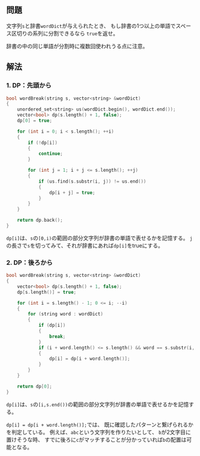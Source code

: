 ## 問題
文字列`s`と辞書`wordDict`が与えられたとき、
もし辞書の1つ以上の単語でスペース区切りの系列に分割できるなら
`true`を返せ。

辞書の中の同じ単語が分割時に複数回使われうる点に注意。

## 解法
### 1. DP：先頭から
```cpp
bool wordBreak(string s, vector<string> &wordDict)
{
	unordered_set<string> us(wordDict.begin(), wordDict.end());
	vector<bool> dp(s.length() + 1, false);
	dp[0] = true;

	for (int i = 0; i < s.length(); ++i)
	{
		if (!dp[i])
		{
			continue;
		}

		for (int j = 1; i + j <= s.length(); ++j)
		{
			if (us.find(s.substr(i, j)) != us.end())
			{
				dp[i + j] = true;
			}
		}
	}

	return dp.back();
}
```
`dp[i]`は、`s`の`[0,i)`の範囲の部分文字列が辞書の単語で表せるかを記憶する。
`j`の長さで`s`を切ってみて、それが辞書にあれば`dp[i]`をtrueにする。

### 2. DP：後ろから
```cpp
bool wordBreak(string s, vector<string> &wordDict)
{
	vector<bool> dp(s.length() + 1, false);
	dp[s.length()] = true;

	for (int i = s.length() - 1; 0 <= i; --i)
	{
		for (string word : wordDict)
		{
			if (dp[i])
			{
				break;
			}
			if (i + word.length() <= s.length() && word == s.substr(i, word.length()))
			{
				dp[i] = dp[i + word.length()];
			}
		}
	}

	return dp[0];
}
```

`dp[i]`は、`s`の`[i,s.end())`の範囲の部分文字列が辞書の単語で表せるかを記憶する。

`dp[i] = dp[i + word.length()];`では、
既に確認したパターンと繋げられるかを判定している。
例えば、`abc`という文字列を作りたいとして、
`b`が2文字目に置けそうな時、
すでに後ろに`c`がマッチすることが分かっていれば`b`の配置は可能となる。

